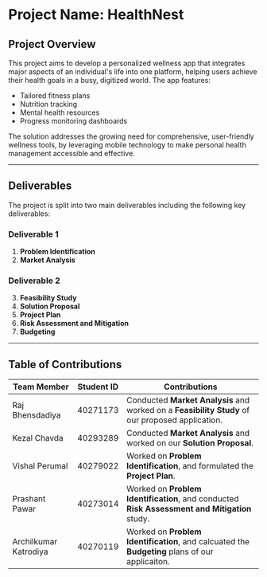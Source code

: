 # Project Name: HealthNest

## Project Overview

This project aims to develop a personalized wellness app that integrates major aspects of an individual's life into one platform, helping users achieve their health goals in a busy, digitized world. The app features:
- Tailored fitness plans
- Nutrition tracking
- Mental health resources
- Progress monitoring dashboards

The solution addresses the growing need for comprehensive, user-friendly wellness tools, by leveraging mobile technology to make personal health management accessible and effective.

---

## Deliverables

The project is split into two main deliverables including the following key deliverables:
### Deliverable 1
1. **Problem Identification**
2. **Market Analysis**

### Deliverable 2
3. **Feasibility Study**
4. **Solution Proposal**
5. **Project Plan**
6. **Risk Assessment and Mitigation**
7. **Budgeting**

---


## Table of Contributions

| **Team Member**      | **Student ID**                        | **Contributions**                                                                 |
|-----------------------|-----------------------------------|---------------------------------------------------------------------------------------|
| Raj Bhensdadiya       | 40271173                 | Conducted **Market Analysis** and worked on a **Feasibility Study** of our proposed application. |
|  Kezal Chavda  | 40293289                  | Conducted **Market Analysis** and worked on our **Solution Proposal**. |
| Vishal Perumal   | 40279022                 | Worked on **Problem Identification**, and formulated the **Project Plan**. |
| Prashant Pawar   | 40273014                   | Worked on **Problem Identification**, and conducted **Risk Assessment and Mitigation** study. |
| Archilkumar Katrodiya   | 40270119  | Worked on **Problem Identification**, and calcuated the **Budgeting** plans of our applicaiton. |
